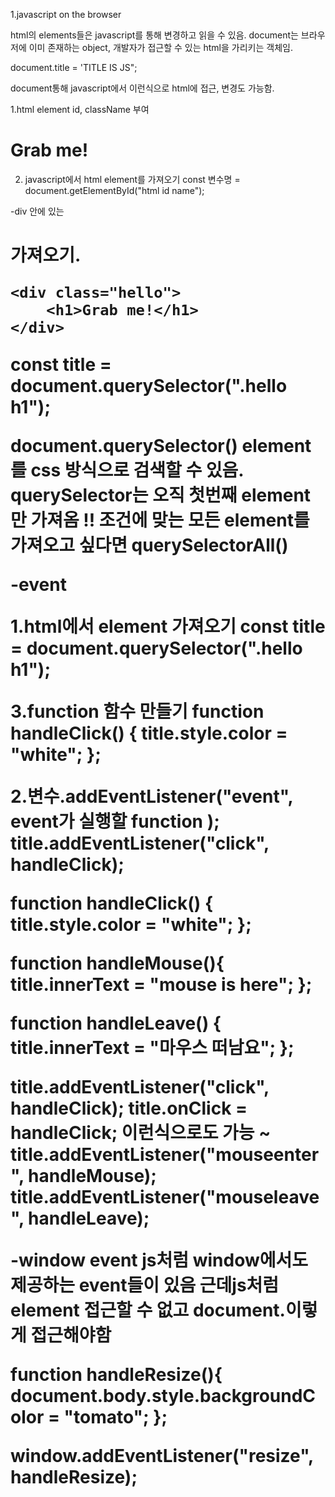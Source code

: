 1.javascript on the browser

html의 elements들은 javascript를 통해 변경하고 읽을 수 있음.
document는 브라우저에 이미 존재하는 object,
개발자가 접근할 수 있는 html을 가리키는 객체임.

document.title = 'TITLE IS JS";

document통해 javascript에서 이런식으로 html에 접근, 변경도 가능함.

1.html element id, className 부여
<h1 id="title"> Grab me! </h1>

2. javascript에서 html element를 가져오기 
const 변수명 = document.getElementById("html id name");


-div 안에 있는<h1>가져오기. 

    <div class="hello">  
        <h1>Grab me!</h1>
    </div>


const title = document.querySelector(".hello h1");

 document.querySelector()
 element를 css 방식으로 검색할 수 있음. 
 querySelector는 오직 첫번째 element만 가져옴 !!
조건에 맞는 모든 element를 가져오고 싶다면 querySelectorAll()




-event

1.html에서 element 가져오기
const title = document.querySelector(".hello h1");

3.function 함수 만들기
function handleClick() {
    title.style.color = "white";
};

2.변수.addEventListener("event", event가 실행할 function );
title.addEventListener("click", handleClick);



function handleClick() {
    title.style.color = "white";
};

function handleMouse(){
    title.innerText = "mouse is here";
};

function handleLeave() {
    title.innerText = "마우스 떠남요";
};

title.addEventListener("click", handleClick);
title.onClick = handleClick; 이런식으로도 가능 ~
title.addEventListener("mouseenter", handleMouse);
title.addEventListener("mouseleave", handleLeave);


-window event
js처럼 window에서도 제공하는 event들이 있음
근데js처럼 element 접근할 수 없고 document.이렇게 접근해야함

function handleResize(){
    document.body.style.backgroundColor = "tomato";
};


window.addEventListener("resize", handleResize);


